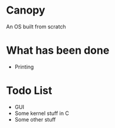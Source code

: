 # Canopy
An OS built from scratch

# What has been done
- Printing

# Todo List
- GUI
- Some kernel stuff in C
- Some other stuff
